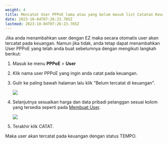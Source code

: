 ```yaml
---
weight: 4
title: Mencatat User PPPoE lama atau yang belum masuk list Catatan Keuangan
date: 2023-10-04T07:26:23.785Z
lastmod: 2023-10-04T07:26:23.785Z
---
```


Jika anda menambahkan user dengan EZ maka secara otomatis user akan tercatat pada keuangan. Namun jika tidak, anda tetap dapat menambahkan User PPPoE yang telah anda buat sebelumnya dengan mengikuti langkah berikut:

1. Masuk ke menu **PPPoE** > **User**
2. Klik nama user PPPoE yang ingin anda catat pada keuangan.
3. Gulir ke paling bawah halaman lalu klik "Belum tercatat di keuangan".

   ![](</assets/belum tercatat di keuangan.png>)
4. Selanjutnya sesuaikan harga dan data pribadi pelanggan sesuai kolom yang tersedia seperti pada [Membuat User](/docs/panduan-pppoe/membuat-user/).

   ![](</assets/form catat keuangan.png>)
5. Terakhir klik CATAT.

Maka user akan tercatat pada keuangan dengan status TEMPO.
